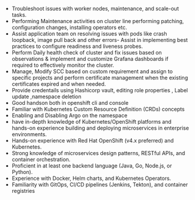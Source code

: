 - Troubleshoot issues with worker nodes, maintenance, and scale-out tasks.
- Performing Maintenance activities on cluster line performing patching, configuration changes, installing operators etc.
- Assist application team on resolving issues with pods like crash loopback, image pull back and other errors- Assist in implementing best practices to configure readiness and liveness probes.
- Perform Daily health check of cluster and fix issues based on observations & implement and customize Grafana dashboards if required to effectively monitor the cluster.
- Manage, Modify SCC based on custom requirement and assign to specific projects and perform certificate management when the existing certificates expired and when needed.
- Provide credentails using Hashicorp vault, editing role properties , Label update ,namespace deletion
- Good handson both in openshift cli and console
- Familiar with Kubernetes Custom Resource Definition (CRDs) concepts
- Enabling and Disabling Argo on the namespace
- have in-depth knowledge of Kubernetes/OpenShift platforms and hands-on experience building and deploying microservices in enterprise environments.
- Hands-on experience with Red Hat OpenShift (v4.x preferred) and Kubernetes.
- Strong knowledge of microservices design patterns, RESTful APIs, and container orchestration.
- Proficient in at least one backend language (Java, Go, Node.js, or Python).
- Experience with Docker, Helm charts, and Kubernetes Operators.
- Familiarity with GitOps, CI/CD pipelines (Jenkins, Tekton), and container registries

